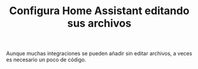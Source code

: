 ﻿---
title: "Configura Home Assistant editando sus archivos"
header:
  image: /assets/posts/es/configura-home-assistant-editando-sus-archivos/header.jpg
  teaser: /assets/posts/es/configura-home-assistant-editando-sus-archivos/teaser.jpg
layout: redirected-es
categories:
  - Fundamentos
  - Plataformas
  - Home Assistant
tags:
  - Home Assistant
  - Fundamentos
  - Plataformas
  - Homelab
  - Instalación
  - Complementos
redirect_to: https://domoticarte.com/p/edicion-archivos-home-assistant-codigo/
lang: es
ref: 14
permalink: /es/configura-home-assistant-editando-sus-archivos/
last_modified_at: 2024-08-16
---

Aunque muchas integraciones se pueden añadir sin editar archivos, a veces es necesario un poco de código.
